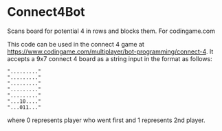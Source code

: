 # Connect4Bot
Scans board for potential 4 in rows and blocks them. For codingame.com

This code can be used in the connect 4 game at https://www.codingame.com/multiplayer/bot-programming/connect-4.
It accepts a 9x7 connect 4 board as a string input in the format as follows:
```
"........."
"........."
"........."
"........."
"........."
"...10...."
"...011..."
```
where 0 represents player who went first and 1 represents 2nd player.

